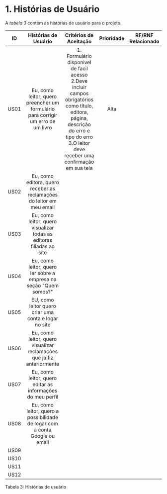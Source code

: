 # 1. Histórias de Usuário

A *tabela 3* contém as histórias de usuário para o projeto.

  ID  |       Histórias de Usuário       | Critérios de Aceitação | Prioridade  | RF/RNF Relacionado
 -----|:----------------------------------:|:------------------------:|:-----------:|---------------
 US01 |Eu, como leitor, quero preencher um formulário para corrigir um erro de um livro|1. Formulário disponivel de facil acesso <br>      2.Deve incluir campos obrigatórios como título, editora, página, descrição do erro e tipo do erro  <br>                                      3.O leitor deve receber uma confirmação em sua tela| Alta
 US02 |Eu, como editora, quero receber as reclamações do leitor em meu email|                        |
 US03 |Eu, como leitor, quero visualizar todas as editoras filiadas ao site|                        |
 US04 |Eu, como leitor, quero ler sobre a empresa na seção "Quem somos?"|                        |
 US05 |EU, como leitor quero criar uma conta e logar no site|                        |
 US06 |Eu, como leitor, quero visualizar reclamações que já fiz anteriormente|                        |     
 US07 |Eu, como leitor, quero editar as informações do meu perfil|                        |
 US08 |Eu, como leitor, quero a possibilidade de logar com a conta Google ou email|                        |
 US09 |                                  |                        |
 US10 |                                  |                        |
 US11 |                                  |                        |
 US12 |                                  |                        |      

Tabela 3: Histórias de usuário
      

